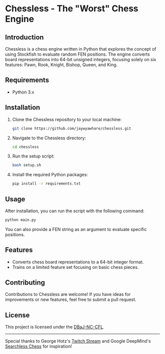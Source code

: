 # Chessless - The "Worst" Chess Engine

## Introduction

Chessless is a chess engine written in Python that explores the concept of using Stockfish to evaluate random FEN positions. The engine converts board representations into 64-bit unsigned integers, focusing solely on six features: Pawn, Rook, Knight, Bishop, Queen, and King.

## Requirements

- Python 3.x

## Installation

1. Clone the Chessless repository to your local machine:

    ```bash
    git clone https://github.com/jaywyawhare/chessless.git
    ```

2. Navigate to the Chessless directory:

    ```bash
    cd chessless
    ```

3. Run the setup script:

    ```bash
    bash setup.sh
    ```

4. Install the required Python packages:

    ```bash
    pip install -r requirements.txt
    ```

## Usage

After installation, you can run the script with the following command:

```bash
python main.py
```

You can also provide a FEN string as an argument to evaluate specific positions.

## Features

- Converts chess board representations to a 64-bit integer format.
- Trains on a limited feature set focusing on basic chess pieces.

## Contributing

Contributions to Chessless are welcome! If you have ideas for improvements or new features, feel free to submit a pull request.

## License

This project is licensed under the [DBaJ-NC-CFL](./LICENCE.md).

---

Special thanks to George Hotz's [Twitch Stream](https://www.twitch.tv/georgehotz) and Google DeepMind's [Searchless Chess](https://github.com/google-deepmind/searchless_chess) for inspiration!
